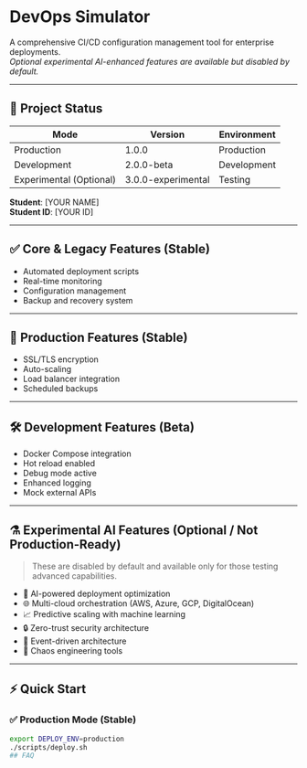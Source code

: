 # DevOps Simulator

A comprehensive CI/CD configuration management tool for enterprise deployments.  
_Optional experimental AI-enhanced features are available but disabled by default._

---

## 📌 Project Status

| Mode        | Version           | Environment     |
|-------------|--------------------|------------------|
| Production  | 1.0.0              | Production       |
| Development | 2.0.0-beta         | Development      |
| Experimental (Optional) | 3.0.0-experimental | Testing          |

**Student**: [YOUR NAME]  
**Student ID**: [YOUR ID]

---

## ✅ Core & Legacy Features (Stable)

- Automated deployment scripts  
- Real-time monitoring  
- Configuration management  
- Backup and recovery system  

---

## 🚀 Production Features (Stable)

- SSL/TLS encryption  
- Auto-scaling  
- Load balancer integration  
- Scheduled backups  

---

## 🛠 Development Features (Beta)

- Docker Compose integration  
- Hot reload enabled  
- Debug mode active  
- Enhanced logging  
- Mock external APIs  

---

## ⚗️ Experimental AI Features (Optional / Not Production-Ready)

> These are disabled by default and available only for those testing advanced capabilities.

- 🤖 AI-powered deployment optimization  
- 🌐 Multi-cloud orchestration (AWS, Azure, GCP, DigitalOcean)  
- 📈 Predictive scaling with machine learning  
- 🔒 Zero-trust security architecture  
- 🌊 Event-driven architecture  
- 🎯 Chaos engineering tools  

---

## ⚡ Quick Start

### ✅ Production Mode (Stable)

```bash
export DEPLOY_ENV=production
./scripts/deploy.sh
# #   F A Q  
 